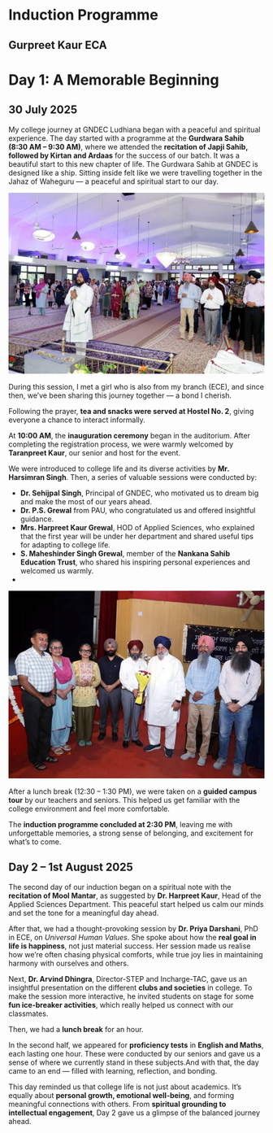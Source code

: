 # Induction Programme
## Gurpreet Kaur ECA
# Day 1: A Memorable Beginning 
## 30 July 2025
My college journey at GNDEC Ludhiana began with a peaceful and spiritual experience. The day started with a programme at the **Gurdwara Sahib (8:30 AM – 9:30 AM)**, where we attended the **recitation of Japji Sahib, followed by Kirtan and Ardaas** for the success of our batch. It was a beautiful start to this new chapter of life.
The Gurdwara Sahib at GNDEC is designed like a ship. Sitting inside felt like we were travelling together in the Jahaz of Waheguru — a peaceful and spiritual start to our day.

![Gurdwara Sahib Ceremony](Images/FB_IMG_1754406355372.jpg)

During this session, I met a girl who is also from my branch (ECE), and since then, we’ve been sharing this journey together — a bond I cherish.

Following the prayer, **tea and snacks were served at Hostel No. 2**, giving everyone a chance to interact informally. 

At **10:00 AM**, the **inauguration ceremony** began in the auditorium. After completing the registration process, we were warmly welcomed by **Taranpreet Kaur**, our senior and host for the event.

We were introduced to college life and its diverse activities by **Mr. Harsimran Singh**. Then, a series of valuable sessions were conducted by:

- **Dr. Sehijpal Singh**, Principal of GNDEC, who motivated us to dream big and make the most of our years ahead.
- **Dr. P.S. Grewal** from PAU, who congratulated us and offered insightful guidance.
- **Mrs. Harpreet Kaur Grewal**, HOD of Applied Sciences, who explained that the first year will be under her department and shared useful tips for adapting to college life.
- **S. Maheshinder Singh Grewal**, member of the **Nankana Sahib Education Trust**, who shared his inspiring personal experiences and welcomed us warmly.
- 
![Auditorium and Induction Session](Images/FB_IMG_1754406365442.jpg)

After a lunch break (12:30 – 1:30 PM), we were taken on a **guided campus tour** by our teachers and seniors. This helped us get familiar with the college environment and feel more comfortable.

The **induction programme concluded at 2:30 PM**, leaving me with unforgettable memories, a strong sense of belonging, and excitement for what’s to come.

## Day 2 – 1st August 2025

The second day of our induction began on a spiritual note with the **recitation of Mool Mantar**, as suggested by **Dr. Harpreet Kaur**, Head of the Applied Sciences Department. This peaceful start helped us calm our minds and set the tone for a meaningful day ahead.

After that, we had a thought-provoking session by **Dr. Priya Darshani**, PhD in ECE, on *Universal Human Values*. She spoke about how the **real goal in life is happiness**, not just material success. Her session made us realise how we’re often chasing physical comforts, while true joy lies in maintaining harmony with ourselves and others.

Next, **Dr. Arvind Dhingra**, Director-STEP and Incharge-TAC, gave us an insightful presentation on the different **clubs and societies** in college. To make the session more interactive, he invited students on stage for some **fun ice-breaker activities**, which really helped us connect with our classmates.

Then, we had a **lunch break** for an hour.

In the second half, we appeared for **proficiency tests** in **English and Maths**, each lasting one hour. These were conducted by our seniors and gave us a sense of where we currently stand in these subjects.And with that, the day came to an end — filled with learning, reflection, and bonding.

This day reminded us that college life is not just about academics. It’s equally about **personal growth, emotional well-being**, and forming meaningful connections with others. From **spiritual grounding to intellectual engagement**, Day 2 gave us a glimpse of the balanced journey ahead.
